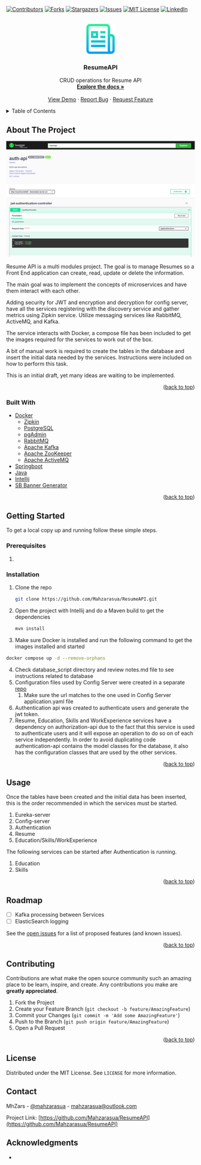 <a name="readme-top"></a>
<!-- PROJECT SHIELDS -->
<!--
*** I'm using markdown "reference style" links for readability.
*** Reference links are enclosed in brackets [ ] instead of parentheses ( ).
*** See the bottom of this document for the declaration of the reference variables
*** for contributors-url, forks-url, etc. This is an optional, concise syntax you may use.
*** https://www.markdownguide.org/basic-syntax/#reference-style-links
-->
[![Contributors][contributors-shield]][contributors-url]
[![Forks][forks-shield]][forks-url]
[![Stargazers][stars-shield]][stars-url]
[![Issues][issues-shield]][issues-url]
[![MIT License][license-shield]][license-url]
[![LinkedIn][linkedin-shield]][linkedin-url]

<!-- PROJECT LOGO -->
<br />
<div align="center">
  <a href="https://github.com/Mahzarasua/ResumeAPI">
    <img src="images/logo.png" alt="Logo" width="80" height="80">
  </a>

<h3 align="center">ResumeAPI</h3>

  <p align="center">
    CRUD operations for Resume API
    <br />
    <a href="https://github.com/Mahzarasua/ResumeAPI"><strong>Explore the docs »</strong></a>
    <br />
    <br />
    <a href="https://github.com/Mahzarasua/ResumeAPI">View Demo</a>
    ·
    <a href="https://github.com/Mahzarasua/ResumeAPI/issues">Report Bug</a>
    ·
    <a href="https://github.com/Mahzarasua/ResumeAPI/issues">Request Feature</a>
  </p>
</div>

<!-- TABLE OF CONTENTS -->
<details>
  <summary>Table of Contents</summary>
  <ol>
    <li>
      <a href="#about-the-project">About The Project</a>
      <ul>
        <li><a href="#built-with">Built With</a></li>
      </ul>
    </li>
    <li>
      <a href="#getting-started">Getting Started</a>
      <ul>
        <li><a href="#prerequisites">Prerequisites</a></li>
        <li><a href="#installation">Installation</a></li>
      </ul>
    </li>
    <li><a href="#usage">Usage</a></li>
    <li><a href="#roadmap">Roadmap</a></li>
    <li><a href="#contributing">Contributing</a></li>
    <li><a href="#license">License</a></li>
    <li><a href="#contact">Contact</a></li>
    <li><a href="#acknowledgments">Acknowledgments</a></li>
  </ol>
</details>

<!-- ABOUT THE PROJECT -->
## About The Project

[![Product Name Screen Shot][product-screenshot]][product-url]

Resume API is a multi modules project. The goal is to manage Resumes so a Front End application can create, read,
update or delete the information.

The main goal was to implement the concepts of microservices and have them interact with each other.

Adding security for JWT and encryption and decryption for config server, have all the services registering with the
discovery service and gather metrics using Zipkin service. Utilize messaging services like RabbitMQ, ActiveMQ, and
Kafka.

The service interacts with Docker, a compose file has been included to get the images required for the services to work
out of the box.

A bit of manual work is required to create the tables in the database and insert the initial data needed by the
services. Instructions were included on how to perform this task.

This is an initial draft, yet many ideas are waiting to be implemented.

<p align="right">(<a href="#readme-top">back to top</a>)</p>

### Built With

* [Docker](https://docs.docker.com/get-docker/)
    * [Zipkin](https://zipkin.io/)
    * [PostgreSQL](https://www.postgresql.org/)
    * [pgAdmin](https://www.pgadmin.org/)
    * [RabbitMQ](https://www.rabbitmq.com/)
    * [Apache Kafka](https://kafka.apache.org/)
    * [Apache ZooKeeper](https://zookeeper.apache.org/)
    * [Apache ActiveMQ](https://activemq.apache.org/)
* [Springboot](https://spring.io/)
* [Java](https://www.oracle.com/java/technologies/javase-downloads.html)
* [Intellij](https://www.jetbrains.com/idea/download/)
* [SB Banner Generator](https://devops.datenkollektiv.de/banner.txt/index.html)

<p align="right">(<a href="#readme-top">back to top</a>)</p>

<!-- GETTING STARTED -->

## Getting Started

To get a local copy up and running follow these simple steps.

### Prerequisites

1.

### Installation

1. Clone the repo
   ```sh
   git clone https://github.com/Mahzarasua/ResumeAPI.git
   ```
2. Open the project with Intellij and do a Maven build to get the dependencies
   ```sh
   mvn install
   ```
3. Make sure Docker is installed and run the following command to get the images installed and started

  ```sh
  docker compose up -d --remove-orphans  
  ```

4. Check database_script directory and review notes.md file to see instructions related to database
5. Configuration files used by Config Server were created in a
   separate [repo](https://github.com/Mahzarasua/ConfigServerRepo/tree/main/config-data)
    1. Make sure the url matches to the one used in Config Server application.yaml file
6. Authentication api was created to authenticate users and generate the jwt token.
7. Resume, Education, Skills and WorkExperience services have a dependency on authorization-api due to the fact that
   this service is used to authenticate users
   and it will expose an operation to do so on of each service independently. In order to avoid duplicating code
   authentication-api contains the model classes for the database, it also has the configuration classes that
   are used by the other services.

<p align="right">(<a href="#readme-top">back to top</a>)</p>

<!-- USAGE EXAMPLES -->

## Usage

Once the tables have been created and the initial data has been inserted, this is the order
recommended in which the services must be started.

1. Eureka-server
2. Config-server
3. Authentication
4. Resume
5. Education/Skills/WorkExperience

The following services can be started after Authentication is running.

1. Education
2. Skills

<p align="right">(<a href="#readme-top">back to top</a>)</p>



<!-- ROADMAP -->

## Roadmap

- [ ] Kafka processing between Services
- [ ] ElasticSearch logging

See the [open issues](https://github.com/Mahzarasua/ResumeAPI/issues) for a list of proposed features (and
known issues).

<p align="right">(<a href="#readme-top">back to top</a>)</p>

<!-- CONTRIBUTING -->

## Contributing

Contributions are what make the open source community such an amazing place to be learn, inspire, and create. Any
contributions you make are **greatly appreciated**.

1. Fork the Project
2. Create your Feature Branch (`git checkout -b feature/AmazingFeature`)
3. Commit your Changes (`git commit -m 'Add some AmazingFeature'`)
4. Push to the Branch (`git push origin feature/AmazingFeature`)
5. Open a Pull Request

<p align="right">(<a href="#readme-top">back to top</a>)</p>

<!-- LICENSE -->

## License

Distributed under the MIT License. See `LICENSE` for more information.



<!-- CONTACT -->

## Contact

MhZars - [@mahzarasua](https://twitter.com/mahzarasua) - mahzarasua@outlook.com

Project Link: [https://github.com/Mahzarasua/ResumeAPI](https://github.com/Mahzarasua/ResumeAPI)



<!-- Acknowledgments -->

## Acknowledgments

* []()

<!-- MARKDOWN LINKS & IMAGES -->
<!-- https://www.markdownguide.org/basic-syntax/#reference-style-links -->

[contributors-shield]: https://img.shields.io/github/contributors/Mahzarasua/ResumeAPI.svg?style=for-the-badge
[contributors-url]: https://github.com/Mahzarasua/ResumeAPI/graphs/contributors
[forks-shield]: https://img.shields.io/github/forks/Mahzarasua/ResumeAPI.svg?style=for-the-badge
[forks-url]: https://github.com/Mahzarasua/ResumeAPI/network/members
[stars-shield]: https://img.shields.io/github/stars/Mahzarasua/ResumeAPI.svg?style=for-the-badge
[stars-url]: https://github.com/Mahzarasua/ResumeAPI/stargazers
[issues-shield]: https://img.shields.io/github/issues/Mahzarasua/ResumeAPI.svg?style=for-the-badge
[issues-url]: https://github.com/Mahzarasua/ResumeAPI/issues
[license-shield]: https://img.shields.io/github/license/Mahzarasua/ResumeAPI.svg?style=for-the-badge
[license-url]: https://github.com/Mahzarasua/ResumeAPI/blob/master/LICENSE
[linkedin-shield]: https://img.shields.io/badge/-LinkedIn-black.svg?style=for-the-badge&logo=linkedin&colorB=555
[linkedin-url]: https://linkedin.com/in/Mahzarasua
[product-screenshot]: images/screenshot.png
[product-url]: https://github.com/Mahzarasua/ResumeAPI
